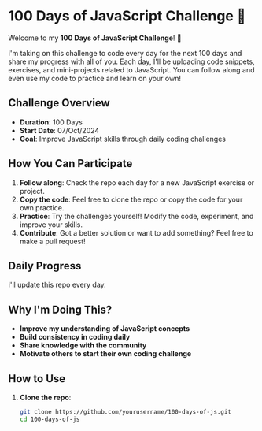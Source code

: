 # 100 Days of JavaScript Challenge 🚀

Welcome to my **100 Days of JavaScript Challenge**! 🎉

I'm taking on this challenge to code every day for the next 100 days and share my progress with all of you. Each day, I'll be uploading code snippets, exercises, and mini-projects related to JavaScript. You can follow along and even use my code to practice and learn on your own!

## Challenge Overview

- **Duration**: 100 Days
- **Start Date**: 07/Oct/2024
- **Goal**: Improve JavaScript skills through daily coding challenges

## How You Can Participate

1. **Follow along**: Check the repo each day for a new JavaScript exercise or project.
2. **Copy the code**: Feel free to clone the repo or copy the code for your own practice.
3. **Practice**: Try the challenges yourself! Modify the code, experiment, and improve your skills.
4. **Contribute**: Got a better solution or want to add something? Feel free to make a pull request!

## Daily Progress

I'll update this repo every day.


## Why I'm Doing This?
- **Improve my understanding of JavaScript concepts**
- **Build consistency in coding daily**
- **Share knowledge with the community**
- **Motivate others to start their own coding challenge**

## How to Use

1. **Clone the repo**:
   ```bash
   git clone https://github.com/yourusername/100-days-of-js.git
   cd 100-days-of-js
